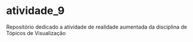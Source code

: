 # atividade_9
Repositório dedicado a atividade de realidade aumentada da disciplina de Tópicos de Visualização
